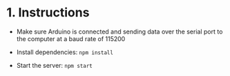 # 1. Instructions

- Make sure Arduino is connected and sending data over the serial port to the computer at a baud rate of 115200

- Install dependencies: `npm install`

- Start the server: `npm start`